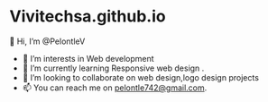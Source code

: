 # Vivitechsa.github.io
👋 Hi, I’m @PelontleV
- 👀 I’m interests in Web development 
- 🌱 I’m currently learning Responsive web design .
- 💞️ I’m looking to collaborate on web design,logo design projects 
- 📫 You can reach me on pelontle742@gmail.com.
